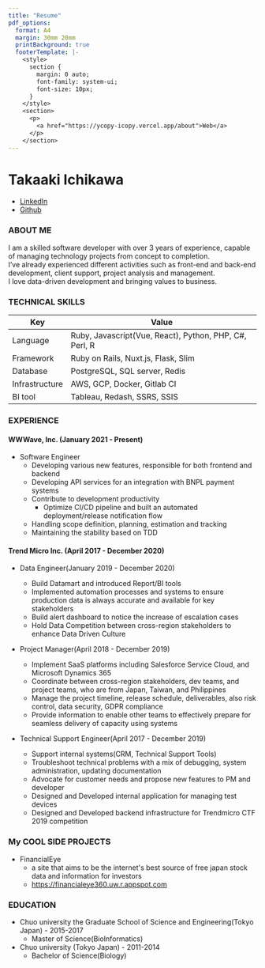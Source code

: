 ```yaml
---
title: "Resume"
pdf_options:
  format: A4
  margin: 30mm 20mm
  printBackground: true
  footerTemplate: |-
    <style>
      section {
        margin: 0 auto;
        font-family: system-ui;
        font-size: 10px;
      }
    </style>
    <section>
      <p>
        <a href="https://ycopy-icopy.vercel.app/about">Web</a>
      </p>
    </section>
---
```


Takaaki Ichikawa
============

- [LinkedIn](https://www.linkedin.com/in/takaaki-ichikawa-37a42a206/)  
- [Github](https://github.com/RuBisCO28)    

### ABOUT ME
I am a skilled software developer with over 3 years of experience, capable of managing technology projects from concept to completion.  
I’ve already experienced different activities such as front-end and back-end development, client support, project analysis and management.  
I love data-driven development and bringing values to business.

### TECHNICAL SKILLS
|Key|Value|
|----------|--------------|
|Language  | Ruby, Javascript(Vue, React), Python, PHP, C#, Perl, R |
|Framework | Ruby on Rails, Nuxt.js, Flask, Slim |
|Database  | PostgreSQL, SQL server, Redis |
|Infrastructure | AWS, GCP, Docker, Gitlab CI |
|BI tool | Tableau, Redash, SSRS, SSIS |

### EXPERIENCE
#### WWWave, Inc. (January 2021 - Present)
- Software Engineer
  - Developing various new features, responsible for both frontend and backend
  - Developing API services for an integration with BNPL payment systems
  - Contribute to development productivity
    - Optimize CI/CD pipeline and built an automated deployment/release notification flow
  - Handling scope definition, planning, estimation and tracking
  - Maintaining the stability based on TDD

#### Trend Micro Inc. (April 2017 - December 2020)
- Data Engineer(January 2019 - December 2020)
  - Build Datamart and introduced Report/BI tools
  - Implemented automation processes and systems to ensure production data is always accurate and available for key stakeholders
  - Build alert dashboard to notice the increase of escalation cases
  - Hold Data Competition between cross-region stakeholders to enhance Data Driven Culture

- Project Manager(April 2018 - December 2019)
  - Implement SaaS platforms including Salesforce Service Cloud, and Microsoft Dynamics 365
  - Coordinate between cross-region stakeholders, dev teams, and project teams, who are from Japan, Taiwan, and Philippines
  - Manage the project timeline, release schedule, deliverables, also risk control, data security, GDPR compliance
  - Provide information to enable other teams to effectively prepare for seamless delivery of capacity using systems

- Technical Support Engineer(April 2017 - December 2019)
  - Support internal systems(CRM, Technical Support Tools)
  - Troubleshoot technical problems with a mix of debugging, system administration, updating documentation
  - Advocate for customer needs and propose new features to PM and developer
  - Designed and Developed internal application for managing test devices
  - Designed and Developed backend infrastructure for Trendmicro CTF 2019 competition

### My COOL SIDE PROJECTS
- FinancialEye
  - a site that aims to be the internet's best source of free japan stock data and information for investors
  - https://financialeye360.uw.r.appspot.com

### EDUCATION
- Chuo university the Graduate School of Science and Engineering(Tokyo Japan) - 2015-2017
  - Master of Science(BioInformatics)
- Chuo university (Tokyo Japan) - 2011-2014
  - Bachelor of Science(Biology)